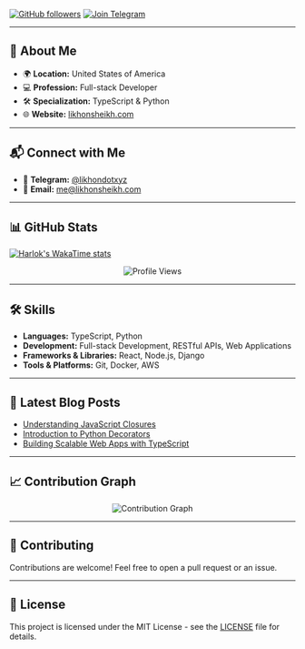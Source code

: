 [![GitHub followers](https://img.shields.io/github/followers/likhonsheikhorg?style=social)](https://github.com/likhonsheikhorg)
[![Join Telegram](https://img.shields.io/badge/Join%20Telegram-2CA5E0?style=social&logo=telegram)](https://t.me/likhondotxyz)

---

## 👋 About Me

- 🌍 **Location:** United States of America
- 💻 **Profession:** Full-stack Developer
- 🛠 **Specialization:** TypeScript & Python
- 🌐 **Website:** [likhonsheikh.com](https://likhonsheikh.com)

---

## 📬 Connect with Me

- 💬 **Telegram:** [@likhondotxyz](https://t.me/likhondotxyz)
- 📧 **Email:** [me@likhonsheikh.com](mailto:me@likhonsheikh.com)

---

## 📊 GitHub Stats

[![Harlok's WakaTime stats](https://github-readme-stats.vercel.app/api/wakatime?username=likhonsheikhorg)](https://github.com/likhonsheikhorg/github-readme-stats)

<p align="center">
  <img src="https://komarev.com/ghpvc/?username=likhonsheikhorg&color=blueviolet&style=for-the-badge" alt="Profile Views">
</p>

---

## 🛠 Skills

- **Languages:** TypeScript, Python
- **Development:** Full-stack Development, RESTful APIs, Web Applications
- **Frameworks & Libraries:** React, Node.js, Django
- **Tools & Platforms:** Git, Docker, AWS

---

## 📝 Latest Blog Posts

<!-- BLOG-POST-LIST:START -->
- [Understanding JavaScript Closures](https://likhonsheikh.com/blog/javascript-closures)
- [Introduction to Python Decorators](https://likhonsheikh.com/blog/python-decorators)
- [Building Scalable Web Apps with TypeScript](https://likhonsheikh.com/blog/scalable-web-apps)
<!-- BLOG-POST-LIST:END -->

---

## 📈 Contribution Graph

<p align="center">
  <img src="https://github-readme-activity-graph.cyclic.app/graph?username=likhonsheikhorg&theme=github" alt="Contribution Graph">
</p>

---

## 🤝 Contributing

Contributions are welcome! Feel free to open a pull request or an issue.

---

## 📝 License

This project is licensed under the MIT License - see the [LICENSE](LICENSE) file for details.
